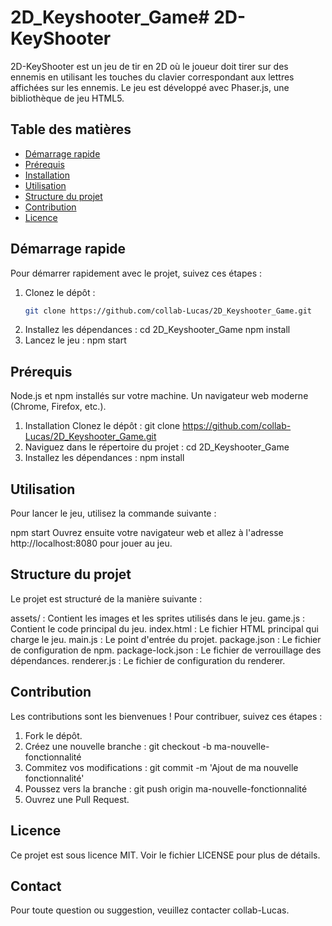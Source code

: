# 2D_Keyshooter_Game# 2D-KeyShooter

2D-KeyShooter est un jeu de tir en 2D où le joueur doit tirer sur des ennemis en utilisant les touches du clavier correspondant aux lettres affichées sur les ennemis. Le jeu est développé avec Phaser.js, une bibliothèque de jeu HTML5.

## Table des matières

- [Démarrage rapide](#démarrage-rapide)
- [Prérequis](#prérequis)
- [Installation](#installation)
- [Utilisation](#utilisation)
- [Structure du projet](#structure-du-projet)
- [Contribution](#contribution)
- [Licence](#licence)

## Démarrage rapide

Pour démarrer rapidement avec le projet, suivez ces étapes :

1. Clonez le dépôt :
   ```bash
   git clone https://github.com/collab-Lucas/2D_Keyshooter_Game.git
2. Installez les dépendances :
cd 2D_Keyshooter_Game
npm install
3. Lancez le jeu :
npm start

## Prérequis

Node.js et npm installés sur votre machine.
Un navigateur web moderne (Chrome, Firefox, etc.).
1. Installation
Clonez le dépôt :
git clone https://github.com/collab-Lucas/2D_Keyshooter_Game.git
2. Naviguez dans le répertoire du projet :
cd 2D_Keyshooter_Game
3. Installez les dépendances :
npm install

## Utilisation

Pour lancer le jeu, utilisez la commande suivante :

npm start
Ouvrez ensuite votre navigateur web et allez à l'adresse http://localhost:8080 pour jouer au jeu.

## Structure du projet

Le projet est structuré de la manière suivante :

assets/ : Contient les images et les sprites utilisés dans le jeu.
game.js : Contient le code principal du jeu.
index.html : Le fichier HTML principal qui charge le jeu.
main.js : Le point d'entrée du projet.
package.json : Le fichier de configuration de npm.
package-lock.json : Le fichier de verrouillage des dépendances.
renderer.js : Le fichier de configuration du renderer.

## Contribution

Les contributions sont les bienvenues ! Pour contribuer, suivez ces étapes :

1. Fork le dépôt.
2. Créez une nouvelle branche :
git checkout -b ma-nouvelle-fonctionnalité
3. Commitez vos modifications :
git commit -m 'Ajout de ma nouvelle fonctionnalité'
4. Poussez vers la branche :
git push origin ma-nouvelle-fonctionnalité
5. Ouvrez une Pull Request.

## Licence

Ce projet est sous licence MIT. Voir le fichier LICENSE pour plus de détails.

## Contact

Pour toute question ou suggestion, veuillez contacter collab-Lucas.

